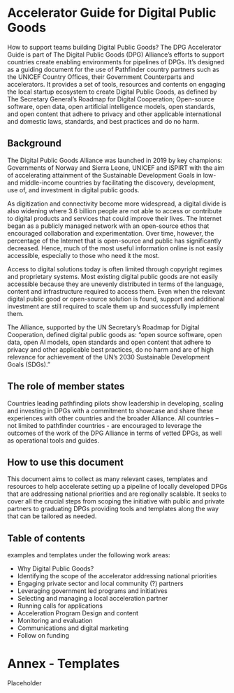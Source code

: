 # Accelerator Guide for Digital Public Goods
How to support teams building Digital Public Goods?
The DPG Accelerator Guide is part of The Digital Public Goods (DPG) Alliance’s efforts to support countries create enabling environments for pipelines of DPGs. It’s designed as a guiding document for the use of Pathfinder country partners such as the  UNICEF Country Offices, their Government Counterparts and accelerators. It provides a set of tools, resources and contents on engaging the local startup ecosystem to create Digital Public Goods, as defined by The Secretary General’s Roadmap for Digital Cooperation; Open-source software, open data, open artificial intelligence models, open standards, and open content that adhere to privacy and other applicable international and domestic laws, standards, and best practices and do no harm. 

## Background

The Digital Public Goods Alliance was launched in 2019 by key champions: Governments of Norway and Sierra Leone, UNICEF and iSPIRT with the aim of accelerating attainment of the Sustainable Development Goals in low- and middle-income countries by facilitating the discovery, development, use of, and investment in digital public goods.  

As digitization and connectivity become more widespread, a digital divide is also widening where 3.6 billion people are not able to access or contribute to digital products and services that could improve their lives. The Internet began as a publicly managed network with an open-source ethos that encouraged collaboration and experimentation. Over time, however, the percentage of the Internet that is open-source and public has significantly decreased. Hence, much of the most useful information online is not easily accessible, especially to those who need it the most. 

Access to digital solutions today is often limited through copyright regimes and proprietary systems. Most existing digital public goods are not easily accessible because they are unevenly distributed in terms of the language, content and infrastructure required to access them. Even when the relevant digital public good or open-source solution is found, support and additional investment are still required to scale them up and successfully implement them. 

The Alliance, supported by the UN Secretary’s Roadmap for Digital Cooperation, defined digital public goods as: “open source software, open data, open AI models, open standards and open content that adhere to privacy and other applicable best practices, do no harm and are of high relevance for achievement of the UN’s 2030 Sustainable Development Goals (SDGs).” 

## The role of member states  

Countries leading pathfinding pilots show leadership in developing, scaling and investing in DPGs with a commitment to showcase and share these experiences with other countries and the broader Alliance. All countries – not limited to pathfinder countries - are encouraged to leverage the outcomes of the work of the DPG Alliance in terms of vetted DPGs, as well as operational tools and guides. 

## How to use this document

This document aims to collect as many relevant cases, templates and resources to help accelerate setting up a pipeline of locally developed DPGs that are addressing national priorities and are regionally scalable. It seeks to cover all the crucial steps from scoping the initiative with public and private partners to graduating DPGs providing tools and templates along the way that can be tailored as needed. 

 

## Table of contents  

examples and templates under the following work areas: 

* Why Digital Public Goods? 
* Identifying the scope of the accelerator addressing national priorities  
* Engaging private sector and local community (?) partners 
* Leveraging government led programs and initiatives  
* Selecting and managing a local acceleration partner 
* Running calls for applications  
* Acceleration Program Design and content  
* Monitoring and evaluation  
* Communications and digital marketing 
* Follow on funding 

# Annex - Templates 

Placeholder
